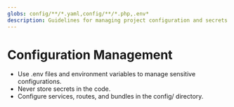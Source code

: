 ```yaml
---
globs: config/**/*.yaml,config/**/*.php,.env*
description: Guidelines for managing project configuration and secrets
---
```


# Configuration Management

- Use .env files and environment variables to manage sensitive configurations. 
- Never store secrets in the code. 
- Configure services, routes, and bundles in the config/ directory.